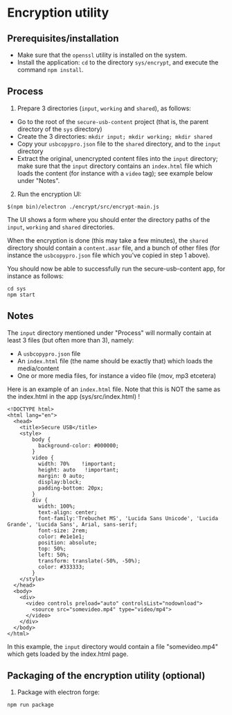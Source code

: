 # Encryption utility

## Prerequisites/installation

  * Make sure that the `openssl` utility is installed on the system.
  * Install the application: `cd` to the directory `sys/encrypt`, and execute the command `npm install`.

## Process

1. Prepare 3 directories (`input`, `working` and `shared`), as follows:
  * Go to the root of the `secure-usb-content` project (that is, the parent directory of the `sys` directory)
  * Create the 3 directories: `mkdir input; mkdir working; mkdir shared`
  * Copy your `usbcopypro.json` file to the `shared` directory, and to the `input` directory
  * Extract the original, unencrypted content files into the `input` directory; make sure that the `input` directory contains an `index.html` file which loads the content (for instance with a `video` tag); see example below under "Notes".
2. Run the encryption UI:
```
$(npm bin)/electron ./encrypt/src/encrypt-main.js
```
The UI shows a form where you should enter the directory paths of the `input`, `working` and `shared` directories.

When the encryption is done (this may take a few minutes), the `shared` directory should contain a `content.asar` file, and a bunch of other files (for instance the `usbcopypro.json` file which you've copied in step 1 above).

You should now be able to successfully run the secure-usb-content app, for instance as follows:
```
cd sys
npm start
```

## Notes

The `input` directory mentioned under "Process" will normally contain at least 3 files (but often more than 3), namely:
* A `usbcopypro.json` file
* An `index.html` file (the name should be exactly that) which loads the media/content
* One or more media files, for instance a video file (mov, mp3 etcetera)

Here is an example of an `index.html` file. Note that this is NOT the same as the index.html in the app (sys/src/index.html) !

```
<!DOCTYPE html>
<html lang="en">
  <head>
    <title>Secure USB</title>
    <style>
        body {
          background-color: #000000;
        }
        video {
          width: 70%    !important;
          height: auto   !important;
          margin: 0 auto;
          display:block;
          padding-bottom: 20px;
        }
        div {
          width: 100%;
          text-align: center;
          font-family:'Trebuchet MS', 'Lucida Sans Unicode', 'Lucida Grande', 'Lucida Sans', Arial, sans-serif;
          font-size: 2rem;
          color: #e1e1e1;
          position: absolute;
          top: 50%;
          left: 50%;
          transform: translate(-50%, -50%);
          color: #333333;
        }
    </style>
  </head>
  <body>
    <div>
      <video controls preload="auto" controlsList="nodownload">
        <source src="somevideo.mp4" type="video/mp4">
      </video>
    </div>
  </body>
</html>
```

In this example, the `input` directory would contain a file "somevideo.mp4" which gets loaded by the index.html page.

## Packaging of the encryption utility (optional)
1. Package with electron forge:
```
npm run package
```
